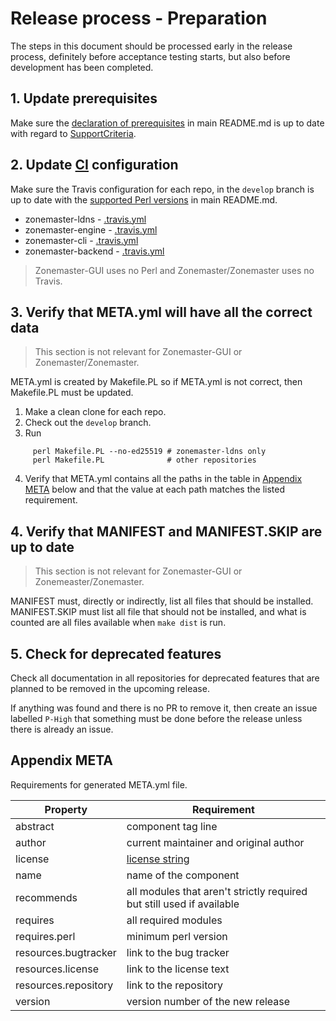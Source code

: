 Release process - Preparation
=============================


The steps in this document should be processed early in the release
process, definitely before acceptance testing starts, but also before
development has been completed.


## 1. Update prerequisites

Make sure the [declaration of prerequisites] in main README.md is up to date
with regard to [SupportCriteria].


## 2. Update [CI] configuration

Make sure the Travis configuration for each repo, in the `develop` branch
is up to date with the [supported Perl versions] in main README.md.

 * zonemaster-ldns - [.travis.yml][ldns.travis]
 * zonemaster-engine - [.travis.yml][engine.travis]
 * zonemaster-cli - [.travis.yml][cli.travis]
 * zonemaster-backend - [.travis.yml][backend.travis]

> Zonemaster-GUI uses no Perl and Zonemaster/Zonemaster uses no Travis.


## 3. Verify that META.yml will have all the correct data

> This section is not relevant for Zonemaster-GUI or Zonemaster/Zonemaster.

META.yml is created by Makefile.PL so if META.yml is not correct, then
Makefile.PL must be updated.

  1. Make a clean clone for each repo.
  2. Check out the `develop` branch.
  3. Run
```
     perl Makefile.PL --no-ed25519 # zonemaster-ldns only
     perl Makefile.PL              # other repositories
```
  4. Verify that META.yml contains all the paths in the table in [Appendix META]
     below and that the value at each path matches the listed requirement.


## 4. Verify that MANIFEST and MANIFEST.SKIP are up to date

> This section is not relevant for Zonemaster-GUI or Zonemeaster/Zonemaster.

MANIFEST must, directly or indirectly, list all files that should be installed.
MANIFEST.SKIP must list all file that should not be installed, and what is
counted are all files available when `make dist` is run.


## 5. Check for deprecated features

Check all documentation in all repositories for deprecated features that are
planned to be removed in the upcoming release.

If anything was found and there is no PR to remove it, then create an issue
labelled `P-High` that something must be done before the release unless there is
already an issue.


## Appendix META

Requirements for generated META.yml file.

Property             | Requirement
---------------------|----------------------------------------------------------------------
abstract             | component tag line
author               | current maintainer and original author
license              | [license string]
name                 | name of the component
recommends           | all modules that aren't strictly required but still used if available
requires             | all required modules
requires.perl        | minimum perl version
resources.bugtracker | link to the bug tracker
resources.license    | link to the license text
resources.repository | link to the repository
version              | version number of the new release


<!-- Zonemaster links point on purpose on the develop branch. -->
[CI]:                                      https://github.com/travis-ci/travis-ci
[declaration of prerequisites]:            https://github.com/zonemaster/zonemaster/blob/develop/README.md#prerequisites
[license string]:                          https://metacpan.org/pod/CPAN::Meta::Spec#license
[SupportCriteria]:                         https://github.com/zonemaster/zonemaster/blob/develop/docs/internal-documentation/maintenance/SupportCriteria.md
[ldns.travis]:                             https://github.com/zonemaster/zonemaster-ldns/blob/develop/.travis.yml
[engine.travis]:                           https://github.com/zonemaster/zonemaster-engine/blob/develop/.travis.yml
[cli.travis]:                              https://github.com/zonemaster/zonemaster-cli/blob/develop/.travis.yml
[backend.travis]:                          https://github.com/zonemaster/zonemaster-backend/blob/develop/.travis.yml
[supported Perl versions]:                 https://github.com/zonemaster/zonemaster/blob/develop/README.md#supported-perl-versions
[Appendix META]:                           #appendix-meta
